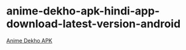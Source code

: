 ﻿# anime-dekho-apk-hindi-app-download-latest-version-android
[Anime Dekho APK](https://apkmodjoy.net/anime-dekho/)
